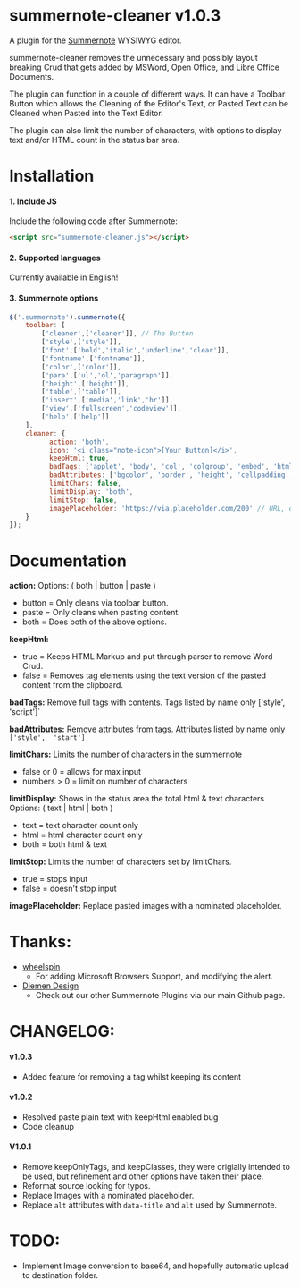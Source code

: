 # summernote-cleaner v1.0.3
A plugin for the [Summernote](https://github.com/summernote/summernote/) WYSIWYG editor.

summernote-cleaner removes the unnecessary and possibly layout breaking Crud that gets added by MSWord, Open Office, and Libre Office Documents.

The plugin can function in a couple of different ways. It can have a Toolbar Button which allows the Cleaning of the Editor's Text, or Pasted Text can be Cleaned when Pasted into the Text Editor.

The plugin can also limit the number of characters, with options to display text and/or HTML count in the status bar area.

# Installation

#### 1. Include JS

Include the following code after Summernote:

```html
<script src="summernote-cleaner.js"></script>
```

#### 2. Supported languages

Currently available in English!

#### 3. Summernote options

```javascript
$('.summernote').summernote({
    toolbar: [
        ['cleaner',['cleaner']], // The Button
        ['style',['style']],
        ['font',['bold','italic','underline','clear']],
        ['fontname',['fontname']],
        ['color',['color']],
        ['para',['ul','ol','paragraph']],
        ['height',['height']],
        ['table',['table']],
        ['insert',['media','link','hr']],
        ['view',['fullscreen','codeview']],
        ['help',['help']]
    ],
    cleaner: {
          action: 'both',
          icon: '<i class="note-icon">[Your Button]</i>',
          keepHtml: true,
          badTags: ['applet', 'body', 'col', 'colgroup', 'embed', 'html', 'noframes', 'noscript', 'script', 'style', 'title'],
          badAttributes: ['bgcolor', 'border', 'height', 'cellpadding', 'cellspacing', 'lang', 'start', 'style', 'valign', 'width'],
          limitChars: false,
          limitDisplay: 'both',
          limitStop: false,
          imagePlaceholder: 'https://via.placeholder.com/200' // URL, or relative path to file.
    }
});
```

# Documentation

**action:**
Options: ( both | button | paste )
- button = Only cleans via toolbar button.
- paste = Only cleans when pasting content.
- both = Does both of the above options.

**keepHtml:**
- true = Keeps HTML Markup and put through parser to remove Word Crud.
- false = Removes tag elements using the text version of the pasted content from the clipboard.

**badTags:**
Remove full tags with contents. Tags listed by name only ['style',  'script']`

**badAttributes:**
Remove attributes from tags. Attributes listed by name only `['style',  'start']`

**limitChars:**
Limits the number of characters in the summernote
- false or 0 = allows for max input
- numbers > 0 = limit on number of characters

**limitDisplay:**
Shows in the status area the total html & text characters
Options: ( text | html | both )
- text = text character count only
- html = html character count only
- both = both html & text

**limitStop:**
Limits the number of characters set by limitChars.
- true = stops input
- false = doesn't stop input

**imagePlaceholder:**
Replace pasted images with a nominated placeholder.

# Thanks:
- [wheelspin](https://github.com/wheelspin)
  - For adding Microsoft Browsers Support, and modifying the alert.
- [Diemen Design](https://github.com/DiemenDesign/)
  - Check out our other Summernote Plugins via our main Github page.

# CHANGELOG:
#### v1.0.3
- Added feature for removing a tag whilst keeping its content

#### v1.0.2
- Resolved paste plain text with keepHtml enabled bug
- Code cleanup

#### V1.0.1
- Remove keepOnlyTags, and keepClasses, they were origially intended to be used, but refinement and other options have taken their place.
- Reformat source looking for typos.
- Replace Images with a nominated placeholder.
- Replace `alt` attributes with `data-title` and `alt` used by Summernote.

# TODO:
- Implement Image conversion to base64, and hopefully automatic upload to destination folder.
